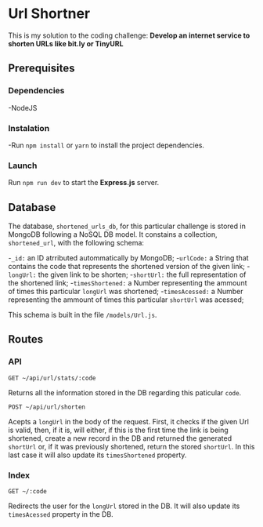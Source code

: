 # Url Shortner
This is my solution to the coding challenge: **Develop an internet service to shorten URLs like bit.ly or TinyURL**

## Prerequisites

### Dependencies
-NodeJS

### Instalation
-Run `npm install` or `yarn` to install the project dependencies.

### Launch
Run `npm run dev` to start the **Express.js** server.

## Database
The database, `shortened_urls_db`, for this particular challenge is stored in MongoDB following a NoSQL DB model.
It constains a collection, `shortened_url`, with the following schema:

-`_id:` an ID atrributed autommatically by MongoDB;
-`urlCode:` a String that contains the code that represents the shortened version of the given link;
-`longUrl:` the given link to be shorten;
-`shortUrl:` the full representation of the shortened link;
-`timesShortened:` a Number representing the ammount of times this particular `longUrl` was shortened;
-`timesAcessed:` a Number representing the ammount of times this particular `shortUrl` was acessed;

This schema is built in the file `/models/Url.js`.

## Routes

### API

``` 
GET ~/api/url/stats/:code
```
Returns all the information stored in the DB regarding this paticular `code`.

``` 
POST ~/api/url/shorten
```
Acepts a `longUrl` in the body of the request.
First, it checks if the given Url is valid, then, if it is, will either, if this is the first time the link is being shortened, create a new record in the DB and returned the generated `shortUrl` or, if it was previously shortened, return the stored `shortUrl`. In this last case it will also update its `timesShortened` property.

### Index

``` 
GET ~/:code
```
Redirects the user for the `longUrl` stored in the DB. It will also update its `timesAcessed` property in the DB.
